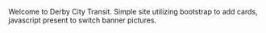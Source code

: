 Welcome to Derby City Transit. Simple site utilizing bootstrap to add cards, javascript present to switch banner pictures.
